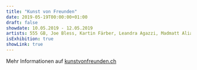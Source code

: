 ```yaml
---
title: "Kunst von Freunden"
date: 2019-05-19T00:00:00+01:00
draft: false
showdate: 10.05.2019 - 12.05.2019
artists: 555 GB, Joe Bless, Kartin Färber, Leandra Agazzi, Madmatt Alias Livia und Nike, Mai Shlesinger, Maria Zimmermann, Stanco, Trinky One
isExhibition: true
showLink: true
---
```


Mehr Informationen auf [kunstvonfreunden.ch](https://kunstvonfreunden.ch/alle-artists/)

